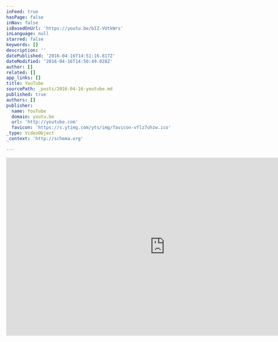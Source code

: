 ```yaml
---
inFeed: true
hasPage: false
inNav: false
isBasedOnUrl: 'https://youtu.be/bIZ-VUtkWrs'
inLanguage: null
starred: false
keywords: []
description: ''
datePublished: '2016-04-16T14:51:16.817Z'
dateModified: '2016-04-16T14:50:49.028Z'
author: []
related: []
app_links: []
title: YouTube
sourcePath: _posts/2016-04-16-youtube.md
published: true
authors: []
publisher:
  name: YouTube
  domain: youtu.be
  url: 'http://youtube.com'
  favicon: 'https://s.ytimg.com/yts/img/favicon-vflz7uhzw.ico'
_type: VideoObject
_context: 'http://schema.org'

---
```

<iframe src="https://cdn.embedly.com/widgets/media.html?url=https%3A%2F%2Fwww.youtube.com%2Fwatch%3Fv%3DbIZ-VUtkWrs%26feature%3Dyoutu.be&amp;src=http%3A%2F%2Fwww.youtube.com%2Fembed%2FbIZ-VUtkWrs&amp;type=text%2Fhtml&amp;key=b7d04c9b404c499eba89ee7072e1c4f7&amp;schema=youtube" width="854" height="480" scrolling="no" frameborder="0" allowfullscreen="allowfullscreen" style=""></iframe>